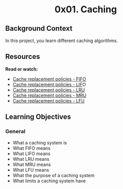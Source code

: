 <center><h1>0x01. Caching</h1></center>

<h2>Background Context</h2>
In this project, you learn different caching algorithms.

<h2>Resources</h2>

<p>
<b>Read or watch:</b>

<ul>
<li><a href="https://alx-intranet.hbtn.io/rltoken/fjhr6EvFeF3mWwsPQXUKdQ">Cache replacement policies - FIFO</a></li>
<li><a href="https://alx-intranet.hbtn.io/rltoken/U44RQjXp8xBtsbNIyhHIyw">Cache replacement policies - LIF</a>O</li>
<li><a href="https://alx-intranet.hbtn.io/rltoken/gKerxvR4dnXQYkBX2ujZiQ">Cache replacement policies - LRU</a></li>
<li><a href="https://alx-intranet.hbtn.io/rltoken/Tmk4qEBZ7QTknvbpKabWfQ">Cache replacement policies - MRU</a></li>
<li><a href="https://alx-intranet.hbtn.io/rltoken/8PEJ8L34bxhL2y--BW5zGQ">Cache replacement policies - LFU</a></li>
</ul>
</p>

<h2>Learning Objectives</h2>

<h3>General</h3>

<ul>
<li>What a caching system is</li>
<li>What FIFO means</li>
<li>What LIFO means</li>
<li>What LRU means</li>
<li>What MRU means</li>
<li>What LFU means</li>
<li>What the purpose of a caching system</li>
<li>What limits a caching system have</li>
</ul>
